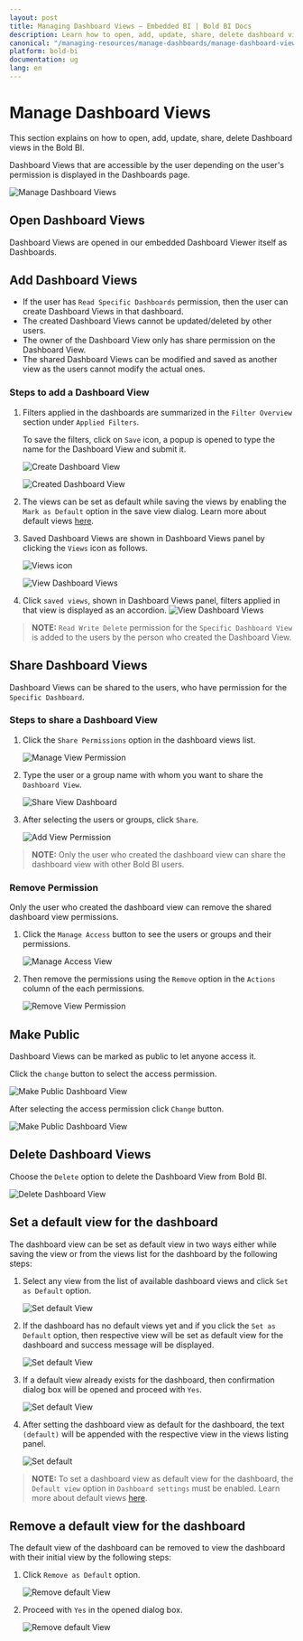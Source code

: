 ```yaml
---
layout: post
title: Managing Dashboard Views – Embedded BI | Bold BI Docs
description: Learn how to open, add, update, share, delete dashboard views and mark dashboard view as public in Bold BI Embedded.
canonical: "/managing-resources/manage-dashboards/manage-dashboard-views/" 
platform: bold-bi
documentation: ug
lang: en
---
```


# Manage Dashboard Views

This section explains on how to open, add, update, share, delete Dashboard views in the Bold BI.

Dashboard Views that are accessible by the user depending on the user's permission is displayed in the Dashboards page.

![Manage Dashboard Views](/static/assets/managing-resources/manage-dashboards/images/Launch-Dashboard-Views-From-Server.png)

## Open Dashboard Views
Dashboard Views are opened in our embedded Dashboard Viewer itself as Dashboards.
		
## Add Dashboard Views
* If the user has `Read Specific Dashboards` permission, then the user can create Dashboard Views in that dashboard.
* The created Dashboard Views cannot be updated/deleted by other users.
* The owner of the Dashboard View only has share permission on the Dashboard View.
* The shared Dashboard Views can be modified and saved as another view as the users cannot modify the actual ones.  

### Steps to add a Dashboard View

1. Filters applied in the dashboards are summarized in the `Filter Overview` section under `Applied Filters`.

    To save the filters, click on `Save` icon, a popup is opened to type the name for the Dashboard View and submit it.

    ![Create Dashboard View](/static/assets/managing-resources/manage-dashboards/images/Add-Dashboard-View.png)    
    
    ![Created Dashboard View](/static/assets/managing-resources/manage-dashboards/images/Added-Dashboard-View.png#width=65%)

2. The views can be set as default while saving the views by enabling the `Mark as Default` option in the save view dialog. Learn more about default views [here](/site-administration/dashboard-settings/default-views/).

3. Saved Dashboard Views are shown in Dashboard Views panel by clicking the `Views` icon as follows.

   ![Views icon](/static/assets/managing-resources/manage-dashboards/images/views-icon.png)
  
   ![View Dashboard Views](/static/assets/managing-resources/manage-dashboards/images/View-Saved-Dashboard-Views.png)

4. Click `saved views`, shown in Dashboard Views panel, filters applied in that view is displayed as an accordion.
   ![View Dashboard Views](/static/assets/managing-resources/manage-dashboards/images/applied-filters-accordion.png)

> **NOTE:**  `Read Write Delete` permission for the `Specific Dashboard View` is added to the users by the person who created the Dashboard View.

## Share Dashboard Views
Dashboard Views can be shared to the users, who have permission for the `Specific Dashboard`.

### Steps to share a Dashboard View

1. Click the `Share Permissions` option in the dashboard views list.

	![Manage View Permission](/static/assets/managing-resources/manage-dashboards/images/manage-view-permission-context.png)

2. Type the user or a group name with whom you want to share the `Dashboard View`.

	![Share View Dashboard](/static/assets/managing-resources/manage-dashboards/images/share-dashbaord-view.png#width=65%)

3. After selecting the users or groups, click `Share`.

	![Add View Permission](/static/assets/managing-resources/manage-dashboards/images/add-view-permission.png#width=65%)
	
> **NOTE:**  Only the user who created the dashboard view can share the dashboard view with other Bold BI users.

### Remove Permission

Only the user who created the dashboard view can remove the shared dashboard view permissions.

1. Click the `Manage Access` button to see the users or groups and their permissions.

	![Manage Access View](/static/assets/managing-resources/manage-dashboards/images/manage-access-view.png#width=65%)

2. Then remove the permissions using the `Remove` option in the `Actions` column of the each permissions.

    ![Remove View Permission](/static/assets/managing-resources/manage-dashboards/images/remove-view-permission.png#width=55%)
	
## Make Public

Dashboard Views can be marked as public to let anyone access it.

Click the `change` button to select the access permission. 

![Make Public Dashboard View](/static/assets/managing-resources/manage-dashboards/images/change-permission-access.png#width=65%)

After selecting the access permission click `Change` button.

![Make Public Dashboard View](/static/assets/managing-resources/manage-dashboards/images/Make-Public-Dashboard-View.png#width=65%)
		
## Delete Dashboard Views

Choose the `Delete` option to delete the Dashboard View from Bold BI.

![Delete Dashboard View](/static/assets/managing-resources/manage-dashboards/images/Delete-Dashboard-View.png)

## Set a default view for the dashboard

The dashboard view can be set as default view in two ways either while saving the view or from the views list for the dashboard by the following steps:

1. Select any view from the list of available dashboard views and click `Set as Default` option.

    ![Set default View](/static/assets/managing-resources/manage-dashboards/images/set-default-icon.png#width=65%)

2. If the dashboard has no default views yet and if you click the `Set as Default` option, then respective view will be set as default view for the dashboard and success message will be displayed.

    ![Set default View](/static/assets/managing-resources/manage-dashboards/images/set-success.png)

3. If a default view already exists for the dashboard, then confirmation dialog box will be opened and proceed with `Yes`.

    ![Set default View](/static/assets/managing-resources/manage-dashboards/images/multiple-default.png#width=65%)

4. After setting the dashboard view as default for the dashboard, the text `(default)` will be appended with the respective view in the views listing panel.

    ![Set default](/static/assets/managing-resources/manage-dashboards/images/default-view.png#width=65%)

> **NOTE:** To set a dashboard view as default view for the dashboard, the `Default view` option in `Dashboard settings` must be enabled. Learn more about default views [here](/site-administration/dashboard-settings/default-views).

## Remove a default view for the dashboard

The default view of the dashboard can be removed to view the dashboard with their initial view by the following steps:

1. Click `Remove as Default` option.

    ![Remove default View](/static/assets/managing-resources/manage-dashboards/images/remove-icon.png)

2. Proceed with `Yes` in the opened dialog box.

    ![Remove default View](/static/assets/managing-resources/manage-dashboards/images/remove-default.png#width=65%)